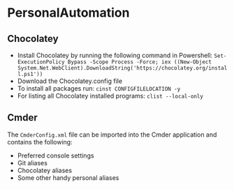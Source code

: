 # PersonalAutomation
## Chocolatey
- Install Chocolatey by running the following command in Powershell: `Set-ExecutionPolicy Bypass -Scope Process -Force; iex ((New-Object System.Net.WebClient).DownloadString('https://chocolatey.org/install.ps1'))`
- Download the Chocolatey.config file
- To install all packages run: `cinst CONFIGFILELOCATION -y`
- For listing all Chocolatey installed programs: `clist --local-only`
## Cmder
The `CmderConfig.xml` file can be imported into the Cmder application and contains the following:
- Preferred console settings
- Git aliases
- Chocolatey aliases
- Some other handy personal aliases
